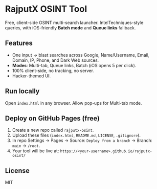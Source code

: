 # RajputX OSINT Tool

Free, client-side OSINT multi-search launcher. IntelTechniques-style queries, with iOS-friendly **Batch mode** and **Queue links** fallback.

## Features
- One input → blast searches across Google, Name/Username, Email, Domain, IP, Phone, and Dark Web sources.
- **Modes**: Multi-tab, Queue links, Batch (iOS opens 5 per click).
- 100% client-side, no tracking, no server.
- Hacker-themed UI.

## Run locally
Open `index.html` in any browser. Allow pop-ups for Multi-tab mode.

## Deploy on GitHub Pages (free)
1. Create a new repo called `rajputx-osint`.
2. Upload these files (`index.html`, `README.md`, `LICENSE`, `.gitignore`).
3. In repo Settings → Pages → Source: `Deploy from a branch` → Branch: `main` → `/root`.
4. Your tool will be live at: `https://<your-username>.github.io/rajputx-osint/`

## License
MIT
